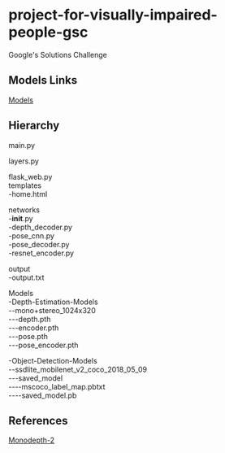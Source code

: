 # project-for-visually-impaired-people-gsc
Google's Solutions Challenge
## Models Links
[Models](https://drive.google.com/open?id=1Q28giepDWvGJzW1IDZaEVDbYSUW-z7Aw)
## Hierarchy
main.py  

layers.py  

flask_web.py  
templates  
-home.html  
  
networks  
-__init__.py  
-depth_decoder.py  
-pose_cnn.py  
-pose_decoder.py  
-resnet_encoder.py  
  
output  
-output.txt  
  
Models  
-Depth-Estimation-Models  
--mono+stereo_1024x320  
---depth.pth  
---encoder.pth  
---pose.pth  
---pose_encoder.pth  
  
-Object-Detection-Models  
--ssdlite_mobilenet_v2_coco_2018_05_09  
---saved_model  
----mscoco_label_map.pbtxt  
----saved_model.pb  
## References
[Monodepth-2](https://github.com/nianticlabs/monodepth2) 
